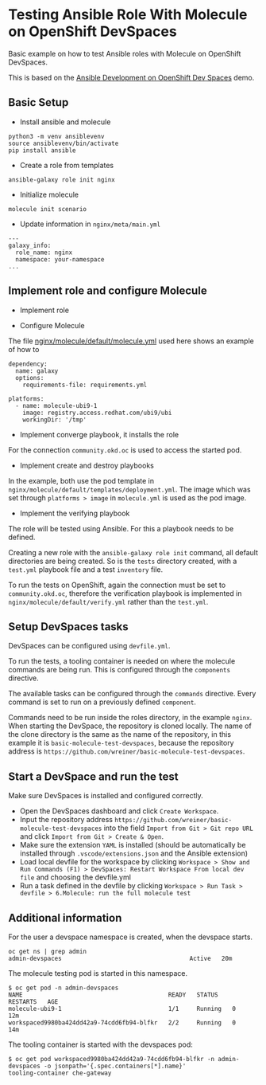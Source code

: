 # Testing Ansible Role With Molecule on OpenShift DevSpaces

Basic example on how to test Ansible roles with Molecule on OpenShift DevSpaces.

This is based on the [Ansible Development on OpenShift Dev Spaces](https://github.com/redhat-developer-demos/ansible-devspaces-demo) demo.

## Basic Setup

- Install ansible and molecule

```
python3 -m venv ansiblevenv
source ansiblevenv/bin/activate
pip install ansible
```

- Create a role from templates

```
ansible-galaxy role init nginx
```

- Initialize molecule

```
molecule init scenario
```

- Update information in `nginx/meta/main.yml`

```
---
galaxy_info:
  role_name: nginx
  namespace: your-namespace
...
```

## Implement role and configure Molecule

- Implement role

- Configure Molecule

The file [nginx/molecule/default/molecule.yml](nginx/molecule/default/molecule.yml) used here shows an example of how to 

```
dependency:
  name: galaxy
  options:
    requirements-file: requirements.yml
```

```
platforms:
  - name: molecule-ubi9-1
    image: registry.access.redhat.com/ubi9/ubi
    workingDir: '/tmp'
```

- Implement converge playbook, it installs the role

For the connection `community.okd.oc` is used to access the started pod.

- Implement create and destroy playbooks

In the example, both use the pod template in `nginx/molecule/default/templates/deployment.yml`.
The image which was set through `platforms > image` in `molecule.yml` is used as the pod image.

- Implement the verifying playbook

The role will be tested using Ansible. For this a playbook needs to be defined.

Creating a new role with the `ansible-galaxy role init` command, all default directories are being created.
So is the `tests` directory created, with a `test.yml` playbook file and a test `inventory` file.

To run the tests on OpenShift, again the connection must be set to `community.okd.oc`, therefore the verification playbook
is implemented in `nginx/molecule/default/verify.yml` rather than the `test.yml`.

## Setup DevSpaces tasks

DevSpaces can be configured using `devfile.yml`.

To run the tests, a tooling container is needed on where the molecule commands are being run. This is configured through the `components` directive.

The available tasks can be configured through the `commands` directive. Every command is set to run on a previously defined `component`.

Commands need to be run inside the roles directory, in the example `nginx`. When starting the DevSpace, the repository is cloned locally. The name of the clone directory is the same as the name of the repository, in this example it is `basic-molecule-test-devspaces`, because the repository address is `https://github.com/wreiner/basic-molecule-test-devspaces`.

## Start a DevSpace and run the test

Make sure DevSpaces is installed and configured correctly.

- Open the DevSpaces dashboard and click `Create Workspace`.
- Input the repository address `https://github.com/wreiner/basic-molecule-test-devspaces` into the field `Import from Git > Git repo URL` and click `Import from Git > Create & Open`.
- Make sure the extension `YAML` is installed (should be automatically be installed through `.vscode/extensions.json` and the Ansible extension)
- Load local devfile for the workspace by clicking `Workspace > Show and Run Commands (F1) > DevSpaces: Restart Workspace From local dev file` and choosing the devfile.yml
- Run a task defined in the devfile by clicking `Workspace > Run Task > devfile > 6.Molecule: run the full molecule test`

## Additional information

For the user a devspace namespace is created, when the devspace starts.

```
oc get ns | grep admin
admin-devspaces                                    Active   20m
```

The molecule testing pod is started in this namespace.

```
$ oc get pod -n admin-devspaces
NAME                                         READY   STATUS    RESTARTS   AGE
molecule-ubi9-1                              1/1     Running   0          12m
workspaced9980ba424dd42a9-74cdd6fb94-blfkr   2/2     Running   0          14m
```

The tooling container is started with the devspaces pod:

```
$ oc get pod workspaced9980ba424dd42a9-74cdd6fb94-blfkr -n admin-devspaces -o jsonpath='{.spec.containers[*].name}'
tooling-container che-gateway
```
